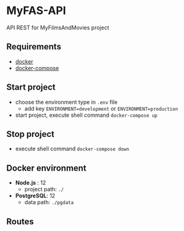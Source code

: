 # MyFAS-API

API REST for MyFilmsAndMovies project
## Requirements
- [docker](https://docs.docker.com/install/)
- [docker-compose](https://docs.docker.com/compose/install/)

## Start project
- choose the environment type in `.env` file
    - add key `ENVIRONMENT=development` or `ENVIRONMENT=production`
- start project, execute shell command `docker-compose up`

## Stop project
- execute shell command `docker-compose down`


## Docker environment
- **Node.js** : 12
    - project path: `./`
- **PostgreSQL**: 12
    - data path: `./pgdata`

## Routes



